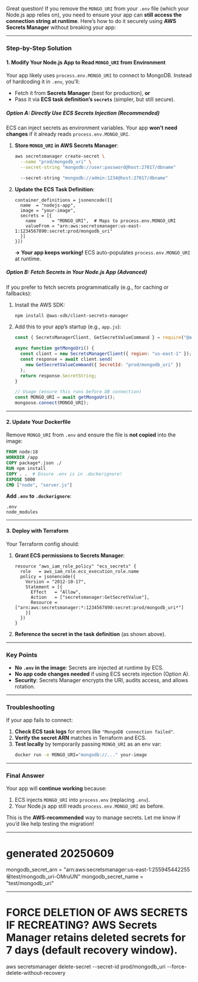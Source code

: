 Great question! If you remove the `MONGO_URI` from your `.env` file (which your Node.js app relies on), you need to ensure your app can **still access the connection string at runtime**. Here’s how to do it securely using **AWS Secrets Manager** without breaking your app:

---

### **Step-by-Step Solution**
#### **1. Modify Your Node.js App to Read `MONGO_URI` from Environment**
Your app likely uses `process.env.MONGO_URI` to connect to MongoDB. Instead of hardcoding it in `.env`, you’ll:
- Fetch it from **Secrets Manager** (best for production), **or**
- Pass it via **ECS task definition’s `secrets`** (simpler, but still secure).

##### **Option A: Directly Use ECS Secrets Injection (Recommended)**
ECS can inject secrets as environment variables. Your app **won’t need changes** if it already reads `process.env.MONGO_URI`.

1. **Store `MONGO_URI` in AWS Secrets Manager**:
   ```bash
   aws secretsmanager create-secret \
     --name "prod/mongodb_uri" \
     --secret-string "mongodb://user:password@host:27017/dbname"

     --secret-string "mongodb://admin:1234@host:27017/dbname"
   ```

2. **Update the ECS Task Definition**:
   ```hcl
   container_definitions = jsonencode([{
     name  = "nodejs-app",
     image = "your-image",
     secrets = [{
       name      = "MONGO_URI",  # Maps to process.env.MONGO_URI
       valueFrom = "arn:aws:secretsmanager:us-east-1:1234567890:secret:prod/mongodb_uri"
     }]
   }])
   ```

   **→ Your app keeps working!** ECS auto-populates `process.env.MONGO_URI` at runtime.

##### **Option B: Fetch Secrets in Your Node.js App (Advanced)**
If you prefer to fetch secrets programmatically (e.g., for caching or fallbacks):
1. Install the AWS SDK:
   ```bash
   npm install @aws-sdk/client-secrets-manager
   ```

2. Add this to your app’s startup (e.g., `app.js`):
   ```javascript
   const { SecretsManagerClient, GetSecretValueCommand } = require("@aws-sdk/client-secrets-manager");

   async function getMongoUri() {
     const client = new SecretsManagerClient({ region: "us-east-1" });
     const response = await client.send(
       new GetSecretValueCommand({ SecretId: "prod/mongodb_uri" })
     );
     return response.SecretString;
   }

   // Usage (ensure this runs before DB connection)
   const MONGO_URI = await getMongoUri();
   mongoose.connect(MONGO_URI);
   ```

---

#### **2. Update Your Dockerfile**
Remove `MONGO_URI` from `.env` and ensure the file is **not copied** into the image:
```dockerfile
FROM node:18
WORKDIR /app
COPY package*.json ./
RUN npm install
COPY . .  # Ensure .env is in .dockerignore!
EXPOSE 5000
CMD ["node", "server.js"]
```

**Add `.env` to `.dockerignore`**:
```plaintext
.env
node_modules
```

---

#### **3. Deploy with Terraform**
Your Terraform config should:
1. **Grant ECS permissions to Secrets Manager**:
   ```hcl
   resource "aws_iam_role_policy" "ecs_secrets" {
     role   = aws_iam_role.ecs_execution_role.name
     policy = jsonencode({
       Version = "2012-10-17",
       Statement = [{
         Effect   = "Allow",
         Action   = ["secretsmanager:GetSecretValue"],
         Resource = ["arn:aws:secretsmanager:*:1234567890:secret:prod/mongodb_uri*"]
       }]
     })
   }
   ```

2. **Reference the secret in the task definition** (as shown above).

---

### **Key Points**
- **No `.env` in the image**: Secrets are injected at runtime by ECS.
- **No app code changes needed** if using ECS secrets injection (Option A).
- **Security**: Secrets Manager encrypts the URI, audits access, and allows rotation.

---

### **Troubleshooting**
If your app fails to connect:
1. **Check ECS task logs** for errors like `"MongoDB connection failed"`.
2. **Verify the secret ARN** matches in Terraform and ECS.
3. **Test locally** by temporarily passing `MONGO_URI` as an env var:
   ```bash
   docker run -e MONGO_URI="mongodb://..." your-image
   ```

---

### **Final Answer**
Your app will **continue working** because:
1. ECS injects `MONGO_URI` into `process.env` (replacing `.env`).  
2. Your Node.js app still reads `process.env.MONGO_URI` as before.  

This is the **AWS-recommended** way to manage secrets. Let me know if you’d like help testing the migration!

--------------------------------
# generated 20250609
mongodb_secret_arn = "arn:aws:secretsmanager:us-east-1:255945442255:secret:test/mongodb_uri-OMruUN"
mongodb_secret_name = "test/mongodb_uri"

----------------------------------

# FORCE DELETION OF AWS SECRETS IF RECREATING? AWS Secrets Manager retains deleted secrets for 7 days (default recovery window).

aws secretsmanager delete-secret --secret-id prod/mongodb_uri --force-delete-without-recovery